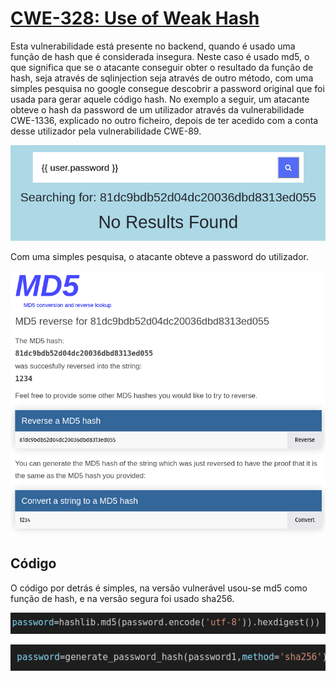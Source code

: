 # [CWE-328: Use of Weak Hash](https://cwe.mitre.org/data/definitions/328.html)

Esta vulnerabilidade está presente no backend, quando é usado uma função de hash que é considerada insegura. Neste caso é usado md5, o que significa que se o atacante conseguir obter o resultado da função de hash, seja através de sqlinjection seja através de outro método, com uma simples pesquisa no google consegue descobrir a password original que foi usada para gerar aquele código hash. No exemplo a seguir, um atacante obteve o hash da password de um utilizador através da vulnerabilidade CWE-1336, explicado no outro ficheiro, depois de ter acedido com a conta desse utilizador pela vulnerabilidade CWE-89.

![](assets/cwe1336-3.png)

Com uma simples pesquisa, o atacante obteve a password do utilizador.

![](assets/cwe328-1.png)

## Código

O código por detrás é simples, na versão vulnerável usou-se md5 como função de hash, e na versão segura foi usado sha256.

![](assets/cwe328-2.png)

![](assets/cwe328-3.png)

